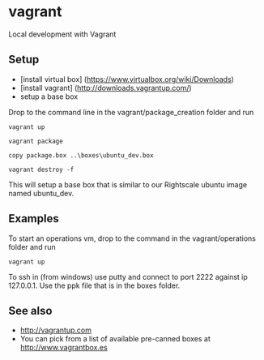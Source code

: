 vagrant
=======

Local development with Vagrant

Setup
-----
* [install virtual box] (https://www.virtualbox.org/wiki/Downloads)
* [install vagrant] (http://downloads.vagrantup.com/)
* setup a base box

Drop to the command line in the vagrant/package_creation folder and run

`vagrant up`

`vagrant package`

`copy package.box ..\boxes\ubuntu_dev.box`

`vagrant destroy -f`

This will setup a base box that is similar to our Rightscale ubuntu image named ubuntu_dev.

Examples
--------
To start an operations vm, drop to the command in the vagrant/operations folder and run

`vagrant up`

To ssh in (from windows) use putty and connect to port 2222 against ip 127.0.0.1.  Use the ppk file that is in the boxes
folder.

See also
--------
* http://vagrantup.com
* You can pick from a list of available pre-canned boxes at http://www.vagrantbox.es

